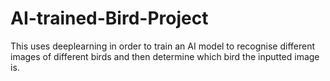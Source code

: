 # AI-trained-Bird-Project

This uses deeplearning in order to train an AI model to recognise different images of different birds and then determine which bird the inputted image is.
